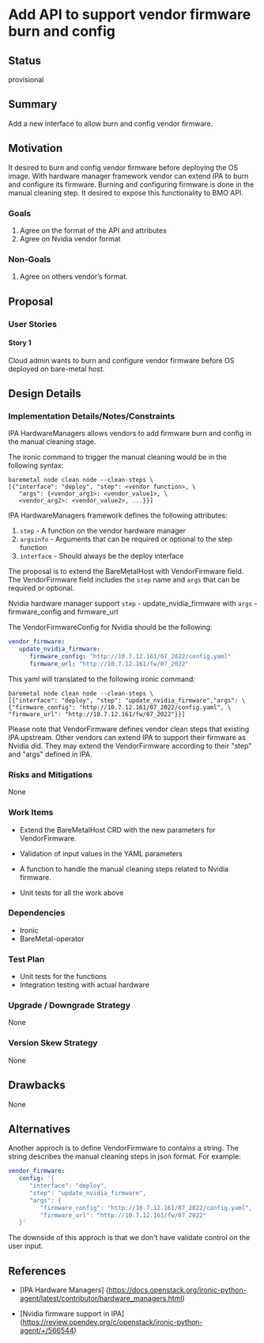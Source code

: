 <!--
 This work is licensed under a Creative Commons Attribution 3.0
 Unported License.

 http://creativecommons.org/licenses/by/3.0/legalcode
-->

# Add API to support vendor firmware burn and config

## Status

provisional

## Summary

Add a new interface to allow burn and config vendor firmware.

## Motivation

It desired to burn and config vendor firmware before deploying the OS image.
With hardware manager framework vendor can extend IPA to burn and configure its firmware.
Burning and configuring firmware is done in the manual cleaning step. It desired to expose this
functionality to BMO API.

### Goals

1. Agree on the format of the API and attributes
2. Agree on Nvidia vendor format

### Non-Goals

1. Agree on others vendor’s format.

## Proposal

### User Stories

#### Story 1

Cloud admin wants to burn and configure vendor firmware before OS deployed on bare-metal host.

## Design Details

### Implementation Details/Notes/Constraints


IPA HardwareManagers allows vendors to add firmware burn and config
in the manual cleaning stage.

The ironic command to trigger the manual cleaning would be in
the following syntax:

```shell
baremetal node clean node --clean-steps \
[{"interface": "deploy", "step": <vendor function>, \
   "args": {<vendor_arg1>: <vendor_value1>, \
   <vendor_arg2>: <vendor_value2>, ...}}]
```

IPA HardwareManagers framework defines the following attributes:
1. `step` - A function on the vendor hardware manager
2. `argsinfo` - Arguments that can be required or optional to the step function
3. `interface` - Should always be the deploy interface

The proposal is to extend the BareMetalHost with VendorFirmware field.
The VendorFirmware field includes the `step` name and `args` that can be required or optional.

Nvidia hardware manager support `step` - update_nvidia_firmware with `args` - firmware_config and firmware_url

The VendorFirmwareConfig for Nvidia should be the following:

```yaml
vendor_firmware:
   update_nvidia_firmware:
      firmware_config: "http://10.7.12.161/07_2022/config.yaml"
      firmware_url: "http://10.7.12.161/fw/07_2022"
```

This yaml will translated to the following ironic command:

``` console
baremetal node clean node --clean-steps \
[{"interface": "deploy", "step": "update_nvidia_firmware","args": \
{"firmware_config": "http://10.7.12.161/07_2022/config.yaml", \
"firmware_url": "http://10.7.12.161/fw/07_2022"}}]
```

Please note that VendorFirmware defines vendor clean steps that existing IPA upstream.
Other vendors can extend IPA to support their firmware as Nvidia did. They may extend the VendorFirmware
according to their "step" and "args" defined in IPA.

### Risks and Mitigations

None

### Work Items

- Extend the BareMetalHost CRD with the new parameters for VendorFirmware.

- Validation of input values in the YAML parameters

- A function to handle the manual cleaning steps related to Nvidia firmware.

- Unit tests for all the work above

### Dependencies

- Ironic
- BareMetal-operator

### Test Plan

- Unit tests for the functions
- Integration testing with actual hardware

### Upgrade / Downgrade Strategy

None

### Version Skew Strategy

None

## Drawbacks

None

## Alternatives

Another approch is to define VendorFirmware to contains a string. The string describes
the manual cleaning steps in json format. For example:
```yaml
vendor_firmware:
   config: '{
      "interface": "deploy",
      "step": "update_nvidia_firmware",
      "args": {
         "firmware_config": "http://10.7.12.161/07_2022/config.yaml",
         "firmware_url": "http://10.7.12.161/fw/07_2022"
   }'
```

The downside of this approch is that we don't have validate control on the user input.

## References

- [IPA Hardware Managers]
  (https://docs.openstack.org/ironic-python-agent/latest/contributor/hardware_managers.html)

- [Nvidia firmware support in IPA]
  (https://review.opendev.org/c/openstack/ironic-python-agent/+/566544)
